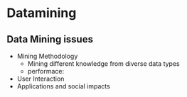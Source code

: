 # Datamining

## Data Mining issues

* Mining Methodology
  - Mining different knowledge from diverse data types
  - performace: 
* User Interaction
* Applications and social impacts